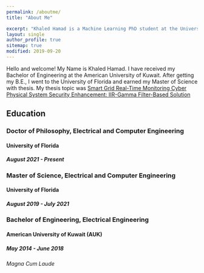 ```yaml
---
permalink: /aboutme/
title: "About Me"

excerpt: "Khaled Hamad is a Machine Learning PhD student at the University of Florida."
layout: single
author_profile: true
sitemap: true
modified: 2019-09-20
--- 
```

Hello and welcome! My Name is Khaled Hamad. I have received my Bachelor of Engineering at the American University of Kuwait. After getting my B.E., I went to the University of Florida and earned my Master of Science with thesis. My thesis topic was [Smart Grid Real-Time Monitoring Cyber Physical System Security Enhancement:
IIR-Gamma Filter-Based Solution](https://ufdc.ufl.edu/UFE0058071/00001/downloads)

## Education

### Doctor of Philosophy, Electrical and Computer Engineering

#### University of Florida

##### August 2021 - Present

### Master of Science, Electrical and Computer Engineering

#### University of Florida

##### August 2019 - July 2021

### Bachelor of Engineering, Electrical Engineering

#### American University of Kuwait (AUK)

##### May 2014 - June 2018

###### Magna Cum Laude

<!-- ### Programming Languages
* MATLAB
* Python -->